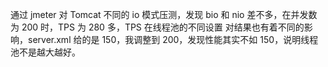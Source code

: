 通过 jmeter 对 Tomcat 不同的 io 模式压测，发现 bio 和 nio 差不多，在并发数为 200 时，TPS 为 280 多，TPS 在线程池的不同设置
对结果也有着不同的影响，server.xml 给的是 150，我调整到 200，发现性能其实不如 150，说明线程池不是越大越好。